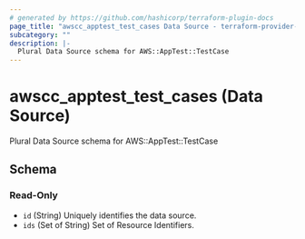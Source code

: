 ```yaml
---
# generated by https://github.com/hashicorp/terraform-plugin-docs
page_title: "awscc_apptest_test_cases Data Source - terraform-provider-awscc"
subcategory: ""
description: |-
  Plural Data Source schema for AWS::AppTest::TestCase
---
```


# awscc_apptest_test_cases (Data Source)

Plural Data Source schema for AWS::AppTest::TestCase



<!-- schema generated by tfplugindocs -->
## Schema

### Read-Only

- `id` (String) Uniquely identifies the data source.
- `ids` (Set of String) Set of Resource Identifiers.
